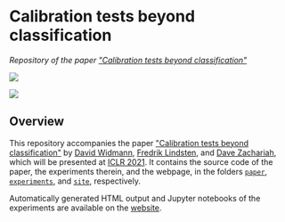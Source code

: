 # Calibration tests beyond classification

*Repository of the paper
["Calibration tests beyond classification"](https://openreview.net/forum?id=-bxf89v3Nx)*

[![](https://img.shields.io/badge/show-website-brightgreen)](https://devmotion.github.io/Calibration_ICLR2021)

![](https://devmotion.github.io/Calibration_ICLR2021/dev/generated/figures/friedman/statsplot_zoom.svg)

## Overview

This repository accompanies the paper
["Calibration tests beyond classification"](https://openreview.net/forum?id=-bxf89v3Nx)
by [David Widmann](http://www.it.uu.se/katalog/davwi492),
[Fredrik Lindsten](https://liu.se/en/employee/freli29), and
[Dave Zachariah](https://www.it.uu.se/katalog/davza513), which will be presented at
[ICLR 2021](https://iclr.cc/Conferences/2021).
It contains the source code of the paper, the experiments therein, and the webpage,
in the folders [`paper`](./paper), [`experiments`](./experiments), and [`site`](./site),
respectively.

Automatically generated HTML output and Jupyter notebooks of the experiments are
available on the [website](https://devmotion.github.io/Calibration_ICLR2021/).
